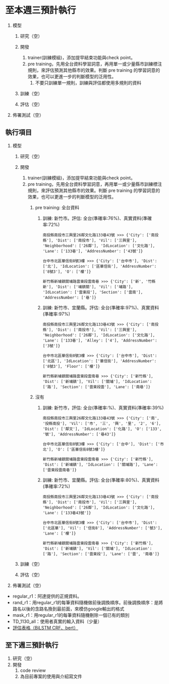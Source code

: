 # 至本週三預計執行

1. 模型
   1. 研究（空）
   2. 開發
      1. trainer(訓練模組)，添加提早結束功能與check point。
      2. pre training，先用全台資料學習詞意，再用單一或少量縣市訓練標注規則，來評估預測其他縣市的效果。判斷 pre training 的學習詞意的效果，也可以更進一步的判斷模型的泛用性。
         1. 不要只訓練單一規則，訓練與評估都使用多規則的資料

   3. 訓練（空）
   4. 評估（空）
2. 佈署測試（空）

## 執行項目

1. 模型
   1. 研究（空）
   2. 開發
      1. trainer(訓練模組)，添加提早結束功能與check point。
      2. pre training，先用全台資料學習詞意，再用單一或少量縣市訓練標注規則，來評估預測其他縣市的效果。判斷 pre training 的學習詞意的效果，也可以更進一步的判斷模型的泛用性。
         1. pre training: 全台資料
            1. 訓練: 新竹市。評估: 全台(準確率:76%)、真實資料(準確率:72%)

               ```南投縣南投市三興里26鄰文化路133巷43號 >>> {'City': ['南投縣'], 'Dist': ['南投市'], 'Vil': ['三興里'], 'Neighborhood': ['26鄰'], 'IdLocation': ['文化路'], 'Lane': ['133巷'], 'AddressNumber': ['43號']}```

               ```台中市北區華信街8號3樓 >>> {'City': ['台中市'], 'Dist': ['北'], 'IdLocation': ['區華信街'], 'AddressNumber': ['8號3'], 'O': ['樓']}```

               ```新竹縣新埔鎮關埔路雲東段雲南巷 >>> {'City': ['新', '竹縣新'], 'Dist': ['埔鎮關'], 'Vil': ['埔路'], 'IdLocation': ['雲東段'], 'Section': ['雲南'], 'AddressNumber': ['巷']}```

            2. 訓練: 新竹市、宜蘭縣。評估: 全台(準確率:97%)、真實資料(準確率:97%)

               ```南投縣南投市三興里26鄰文化路133巷43號 >>> {'City': ['南投縣'], 'Dist': ['南投市'], 'Vil': ['三興里'], 'Neighborhood': ['26鄰'], 'IdLocation': ['文化路'], 'Lane': ['133巷'], 'Alley': ['4'], 'AddressNumber': ['3號']}```

               ```台中市北區華信街8號3樓 >>> {'City': ['台中市'], 'Dist': ['北區'], 'IdLocation': ['華信街'], 'AddressNumber': ['8號3'], 'Floor': ['樓']}```

               ```新竹縣新埔鎮關埔路雲東段雲南巷 >>> {'City': ['新竹縣'], 'Dist': ['新埔鎮'], 'Vil': ['關埔'], 'IdLocation': ['路'], 'Section': ['雲東段雲'], 'Lane': ['南巷']}```

         2. 沒有
            1. 訓練: 新竹市，評估: 全台(準確率:%)、真實資料(準確率:39%)

               ```南投縣南投市三興里26鄰文化路133巷43號 >>> {'City': ['南', '投縣南投'], 'Vil': ['市', '三', '興', '里', '2', '6'], 'Dist': ['鄰文'], 'IdLocation': ['化路'], 'O': ['133', '號'], 'AddressNumber': ['巷43']}```

               ```台中市北區華信街8號3樓 >>> {'City': ['台中'], 'Dist': ['市北'], 'O': ['區華信街8號3樓']}```

               ```新竹縣新埔鎮關埔路雲東段雲南巷 >>> {'City': ['新竹縣'], 'Dist': ['新埔鎮'], 'IdLocation': ['關埔路'], 'Lane': ['雲東段雲南巷']}```

            2. 訓練: 新竹市、宜蘭縣。評估: 全台(準確率:80%)、真實資料(準確率:72%)

               ```南投縣南投市三興里26鄰文化路133巷43號 >>> {'City': ['南投縣'], 'Dist': ['南投市'], 'Vil': ['三興里'], 'Neighborhood': ['26鄰'], 'IdLocation': ['文化路'], 'Lane': ['133巷43號']}```

               ```台中市北區華信街8號3樓 >>> {'City': ['台中市'], 'Dist': ['北區華'], 'Vil': ['信街8'], 'AddressNumber': ['號3'], 'Lane': ['樓']}```

               ```新竹縣新埔鎮關埔路雲東段雲南巷 >>> {'City': ['新竹縣'], 'Dist': ['新埔鎮'], 'Vil': ['關埔'], 'IdLocation': ['路'], 'Section': ['雲東段'], 'Lane': ['雲', '南巷']}```

   3. 訓練（空）
   4. 評估（空）
2. 佈署測試（空）

- regular_r1：阿達提供的正規資料。
- rand_r1：用regular_r1的每筆資料隨機做前後調換順序。前後調換順序：是將路名以後的含路名換到最前面，來模仿google輸出的格式
- mask_r1：用regular_r1的每筆資料隨機刪除一個已有的類別
- TD_1130_all：使用者真實的輸入資料（少量）
- [評估表格（BiLSTM CRF、bert）](https://docs.google.com/spreadsheets/d/1gxPXDFw-THxi1yRzktRKvVq4DK_OsDjYnJm6oDYJfRw/edit?usp=sharing)

## 至下週三預計執行

1. 研究（空）
2. 開發
   1. code review
   2. 為目前專案的使用與介紹寫文件
